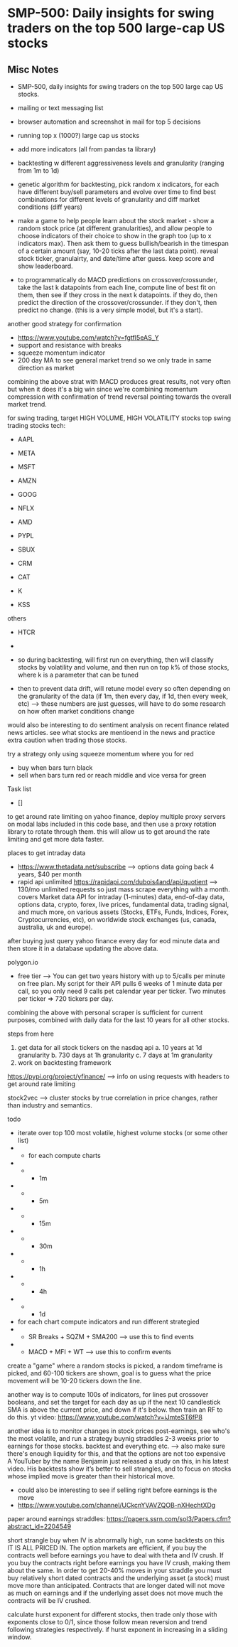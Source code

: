 # SMP-500: Daily insights for swing traders on the top 500 large-cap US stocks

## Misc Notes

- SMP-500, daily insights for swing traders on the top 500 large cap US stocks.
- mailing or text messaging list
- browser automation and screenshot in mail for top 5 decisions
- running top x (1000?) large cap us stocks
- add more indicators (all from pandas ta library)
- backtesting w different aggressiveness levels and granularity (ranging from 1m to 1d)
- genetic algorithm for backtesting, pick random x indicators, for each have different buy/sell parameters and evolve over time to find best combinations for different levels of granularity and diff market conditions (diff years)
- make a game to help people learn about the stock market - show a random stock price (at different granularities), and allow people to choose indicators of their choice to show in the graph too (up to x indicators max). Then ask them to guess bullish/bearish in the timespan of a certain amount (say, 10-20 ticks after the last data point). reveal stock ticker, granulairty, and date/time after guess. keep score and show leaderboard.

- to programmatically do MACD predictions on crossover/crossunder, take the last k datapoints from each line, compute line of best fit on them, then see if they cross in the next k datapoints. if they do, then predict the direction of the crossover/crossunder. if they don't, then predict no change. (this is a very simple model, but it's a start).

another good strategy for confirmation

- https://www.youtube.com/watch?v=fgtfI5eAS_Y
- support and resistance with breaks
- squeeze momentum indicator
- 200 day MA to see general market trend so we only trade in same direction as market

combining the above strat with MACD produces great results, not very often but when it does it's a big win since we're combining momentum compression with confirmation of trend reversal pointing towards the overall market trend.

for swing trading, target HIGH VOLUME, HIGH VOLATILITY stocks
top swing trading stocks
tech:

- AAPL
- META
- MSFT
- AMZN
- GOOG
- NFLX
- AMD
- PYPL
- SBUX
- CRM

- CAT
- K
- KSS

others

- HTCR
-

- so during backtesting, will first run on everything, then will classify stocks by volatility and volume, and then run on top k% of those stocks, where k is a parameter that can be tuned
- then to prevent data drift, will retune model every so often depending on the granularity of the data (if 1m, then every day, if 1d, then every week, etc) --> these numbers are just guesses, will have to do some research on how often market conditions change

would also be interesting to do sentiment analysis on recent finance related news articles. see what stocks are mentioend in the news and practice extra caution when trading those stocks.

try a strategy only using squeeze momentum where you for red

- buy when bars turn black
- sell when bars turn red or reach middle
  and vice versa for green

Task list

- []

to get around rate limiting on yahoo finance, deploy multiple proxy servers on modal labs included in this code base, and then use a proxy rotation library to rotate through them. this will allow us to get around the rate limiting and get more data faster.

places to get intraday data

- https://www.thetadata.net/subscribe --> options data going back 4 years, $40 per month
- rapid api unlimited https://rapidapi.com/dubois4and/api/quotient --> 130/mo unlimited requests so just mass scrape everything with a month. covers Market data API for intraday (1-minutes) data, end-of-day data, options data, crypto, forex, live prices, fundamental data, trading signal, and much more, on various assets (Stocks, ETFs, Funds, Indices, Forex, Cryptocurrencies, etc), on worldwide stock exchanges (us, canada, australia, uk and europe).

after buying just query yahoo finance every day for eod minute data and then store it in a database updating the above data.

polygon.io

- free tier --> You can get two years history with up to 5/calls per minute on free plan. My script for their API pulls 6 weeks of 1 minute data per call, so you only need 9 calls pet calendar year per ticker. Two minutes per ticker => 720 tickers per day.

combining the above with personal scraper is sufficient for current purposes, combined with daily data for the last 10 years for all other stocks.

steps from here

1. get data for all stock tickers on the nasdaq api
   a. 10 years at 1d granularity
   b. 730 days at 1h granularity
   c. 7 days at 1m granularity
2. work on backtesting framework

https://pypi.org/project/yfinance/ --> info on using requests with headers to get around rate limiting

stock2vec --> cluster stocks by true correlation in price changes, rather than industry and semantics.

todo

- iterate over top 100 most volatile, highest volume stocks (or some other list)
- - for each compute charts
- - - 1m
- - - 5m
- - - 15m
- - - 30m
- - - 1h
- - - 4h
- - - 1d
- for each chart compute indicators and run different strategied
- - SR Breaks + SQZM + SMA200 --> use this to find events
- - MACD + MFI + WT --> use this to confirm events

create a "game" where a random stocks is picked, a random timeframe is picked, and 60-100 tickers are shown, goal is to guess what the price movement will be 10-20 tickers down the line.

another way is to compute 100s of indicators, for lines put crossover booleans, and set the target for each day as up if the next 10 candlestick SMA is above the current price, and down if it's below. then train an RF to do this. yt video: https://www.youtube.com/watch?v=iJmteST6fP8

another idea is to monitor changes in stock prices post-earnings, see who's the most volatile, and run a strategy buynig straddles 2-3 weeks prior to earnings for those stocks. backtest and everything etc.
--> also make sure there's enough liquidity for this, and that the options are not too expensive
A YouTuber by the name Benjamin just released a study on this, in his latest video. His backtests show it’s better to sell strangles, and to focus on stocks whose implied move is greater than their historical move.

- could also be interesting to see if selling right before earnings is the move
- https://www.youtube.com/channel/UCkcnYVAVZQOB-nXHechtXDg

paper around earnings straddles: https://papers.ssrn.com/sol3/Papers.cfm?abstract_id=2204549

short strangle buy when IV is abnormally high, run some backtests on this
IT IS ALL PRICED IN. The option markets are efficient, if you buy the contracts well before earnings you have to deal with theta and IV crush. If you buy the contracts right before earnings you have IV crush, making them about the same. In order to get 20-40% moves in your straddle you must buy relatively short dated contracts and the underlying asset (a stock) must move more than anticipated. Contracts that are longer dated will not move as much on earnings and if the underlying asset does not move much the contracts will be IV crushed.

calculate hurst exponent for different stocks, then trade only those with exponents close to 0/1, since those follow mean reversion and trend following strategies respectively.
if hurst exponent in increasing in a sliding window.
